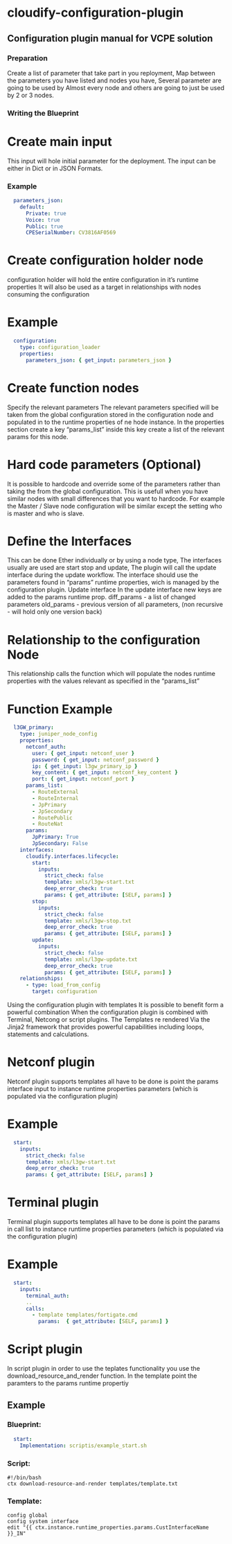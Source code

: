 # cloudify-configuration-plugin

## Configuration plugin manual for VCPE solution

### Preparation
Create a list of parameter that take part in you reployment,
Map between the parameters you have listed and nodes you have, Several parameter are going to be used by Almost every node and others are going to just be used by 2 or 3 nodes.

### Writing the Blueprint

# Create main input
This input will hole initial parameter for the deployment.
The input can be either in Dict  or in JSON Formats.

### Example

```yaml
  parameters_json:
    default:
      Private: true
      Voice: true
      Public: true
      CPESerialNumber: CV3816AF0569
```

# Create configuration holder node
configuration holder will hold the entire configuration in it’s runtime properties
It will also be used as a target in relationships with nodes consuming the configuration

# Example

```yaml
  configuration:
    type: configuration_loader
    properties:
      parameters_json: { get_input: parameters_json }
```

# Create function nodes
Specify the relevant parameters
The relevant parameters specified will be taken from the global configuration stored in the configuration node and populated in to the runtime properties of ne hode instance.
In the properties section create a key “params_list” inside this key create a list of the relevant params for this node.

# Hard code parameters (Optional)
It is possible to hardcode and override  some of the parameters rather than taking the from the global configuration. This is usefull when you have similar nodes with small differences that you want to hardcode. For example the Master / Slave node configuration will be similar except the setting who is master and who is slave.

# Define the Interfaces
This can be done Ether individually or by using a node type,
The interfaces usually are used are start stop and update, The plugin will call the update interface during the update workflow.
The interface should use the parameters found in “params” runtime properties, wich is managed by the configuration plugin.
Update interface
In the update interface new keys are added to the params runtime prop.
diff_params - a list of changed parameters
old_params - previous version of all parameters, (non recursive - will hold only one version back)

# Relationship to the configuration Node
This relationship calls the function which will populate the nodes runtime properties with the values relevant as specified in the “params_list”

# Function Example

```yaml
  l3GW_primary:
    type: juniper_node_config
    properties:
      netconf_auth:
        user: { get_input: netconf_user }
        password: { get_input: netconf_password }
        ip: { get_input: l3gw_primary_ip }
        key_content: { get_input: netconf_key_content }
        port: { get_input: netconf_port }
      params_list:
        - RouteExternal
        - RouteInternal
        - JpPrimary
        - JpSecondary
        - RoutePublic
        - RouteNat
      params:
        JpPrimary: True
        JpSecondary: False
    interfaces:
      cloudify.interfaces.lifecycle:
        start:
          inputs:
            strict_check: false
            template: xmls/l3gw-start.txt
            deep_error_check: true
            params: { get_attribute: [SELF, params] }
        stop:
          inputs:
            strict_check: false
            template: xmls/l3gw-stop.txt
            deep_error_check: true
            params: { get_attribute: [SELF, params] }
        update:
          inputs:
            strict_check: false
            template: xmls/l3gw-update.txt
            deep_error_check: true
            params: { get_attribute: [SELF, params] }
    relationships:
      - type: load_from_config
        target: configuration
```

Using the configuration plugin with templates
It is possible to benefit form a powerful combination When the configuration plugin is combined with Terminal, Netcong or script plugins.
The Templates re rendered Via the Jinja2 framework that provides powerful capabilities including loops, statements and calculations.

# Netconf plugin
Netconf plugin supports templates all have to be done is point the params interface input to instance runtime properties parameters (which is populated via the configuration plugin)

# Example

```yaml
  start:
    inputs:
      strict_check: false
      template: xmls/l3gw-start.txt
      deep_error_check: true
      params: { get_attribute: [SELF, params] }
```

# Terminal plugin
Terminal plugin supports templates all have to be done is point the params in call list  to instance runtime properties parameters (which is populated via the configuration plugin)
# Example

```yaml
  start:
    inputs:
      terminal_auth:
      ..
      calls:
        - template templates/fortigate.cmd
          params:  { get_attribute: [SELF, params] }
```

# Script plugin
In script plugin in order to use the teplates functionality you use the download_resource_and_render function. In the template point the paramters to the params runtime propertiy

## Example

### Blueprint:
```yaml
  start:
    Implementation: scriptis/example_start.sh
```

### Script:
```shell
#!/bin/bash
ctx download-resource-and-render templates/template.txt
```

### Template:
```shell
config global
config system interface
edit "{{ ctx.instance.runtime_properties.params.CustInterfaceName }}_IN"
```
